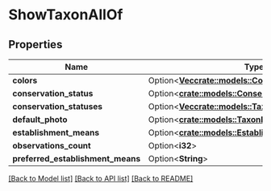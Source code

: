 # ShowTaxonAllOf

## Properties

Name | Type | Description | Notes
------------ | ------------- | ------------- | -------------
**colors** | Option<[**Vec<crate::models::Color>**](Color.md)> |  | [optional]
**conservation_status** | Option<[**crate::models::ConservationStatus**](ConservationStatus.md)> |  | [optional]
**conservation_statuses** | Option<[**Vec<crate::models::TaxonConservationStatus>**](TaxonConservationStatus.md)> |  | [optional]
**default_photo** | Option<[**crate::models::TaxonPhoto**](TaxonPhoto.md)> |  | [optional]
**establishment_means** | Option<[**crate::models::EstablishmentMeans**](EstablishmentMeans.md)> |  | [optional]
**observations_count** | Option<**i32**> |  | [optional]
**preferred_establishment_means** | Option<**String**> |  | [optional]

[[Back to Model list]](../README.md#documentation-for-models) [[Back to API list]](../README.md#documentation-for-api-endpoints) [[Back to README]](../README.md)


